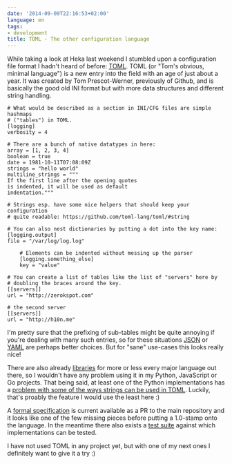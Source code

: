 ```yaml
---
date: '2014-09-09T22:16:53+02:00'
language: en
tags:
- development
title: TOML - The other configuration language
---
```



While taking a look at Heka last weekend I stumbled upon a configuration file
format I hadn't heard of before: [TOML][]. TOML (or "Tom's obvious, minimal
language") is a new entry into the field with an age of just about a year. It
was created by Tom Prescot-Werner, previously of Github, and is basically
the good old INI format but with more data structures and different
string handling.

```
# What would be described as a section in INI/CFG files are simple hashmaps
# ("tables") in TOML.
[logging]
verbosity = 4

# There are a bunch of native datatypes in here:
array = [1, 2, 3, 4]
boolean = true
date = 1981-10-11T07:08:09Z
strings = "hello world"
multiline_strings = """
If the first line after the opening quotes
is indented, it will be used as default
indentation."""

# Strings esp. have some nice helpers that should keep your configuration
# quite readable: https://github.com/toml-lang/toml/#string

# You can also nest dictionaries by putting a dot into the key name:
[logging.output]
file = "/var/log/log.log"

    # Elements can be indented without messing up the parser
    [logging.something_else]
    key = "value"

# You can create a list of tables like the list of "servers" here by
# doubling the braces around the key.
[[servers]]
url = "http://zerokspot.com"

# the second server
[[servers]]
url = "http://h10n.me"

```

I'm pretty sure that the prefixing of sub-tables might be quite annoying if
you're dealing with many such entries, so for these situations [JSON][] or
[YAML][] are perhaps better choices. But for "sane" use-cases this looks
really nice!

There are also already [libraries][lib] for more or less every major language
out there, so I wouldn't have any problem using it in my Python, JavaScript or
Go projects. That being said, at least one of the Python implementations has a
[problem with some of the ways strings can be used in TOML][pyprob]. Luckily,
that's proably the feature I would use the least here :)

A [formal specification][specpr] is current available as a PR to the main
repository and it looks like one of the few missing pieces before putting a
1.0-stamp onto the language. In the meantime there also exists a [test
suite][ts] against which implementations can be tested.

I have not used TOML in any project yet, but with one of my next ones I
definitely want to give it a try :)

[toml]: https://github.com/toml-lang/toml/
[lib]: https://github.com/toml-lang/toml#implementations
[specpr]: https://github.com/toml-lang/toml/pull/236
[yaml]: http://yaml.org/
[pyprob]: https://github.com/uiri/toml/issues/19
[json]: http://json.org/
[ts]: https://github.com/BurntSushi/toml-test
